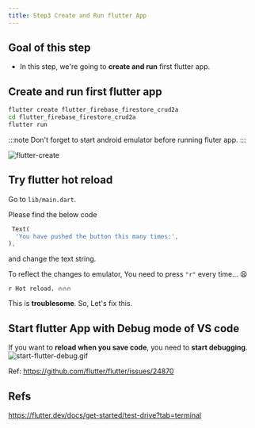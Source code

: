 ```yaml
---
title: Step3 Create and Run flutter App
---
```


## Goal of this step

- In this step, we're going to **create and run** first flutter app.

## Create and run first flutter app

```bash title="terminal"
flutter create flutter_firebase_firestore_crud2a
cd flutter_firebase_firestore_crud2a
flutter run
```
:::note
Don't forget to start android emulator before running fluter app.
:::

![flutter-create](https://flutter.dev/assets/get-started/ios/starter-app-5e284e57b8dce587ea1dfdac7da616e6ec9dc263a409a9a8f99cf836340f47b8.png)

## Try flutter hot reload

Go to `lib/main.dart`.

Please find the below code
```dart
 Text(
  'You have pushed the button this many times:',
),
```

and change the text string.



To reflect the changes to emulator, You need to press `"r"` every time... 😫

```
r Hot reload. 🔥🔥🔥
```

This is **troublesome**. So, Let's fix this.

## Start flutter App with Debug mode of VS code
If you want to **reload when you save code**, you need to **start debugging**.
![start-flutter-debug.gif](https://coderhackers-1304676641.cos.ap-tokyo.myqcloud.com/flutter_firebase_firestore_crud2a/start-flutter-debug.gif)


Ref: https://github.com/flutter/flutter/issues/24870

## Refs
https://flutter.dev/docs/get-started/test-drive?tab=terminal
